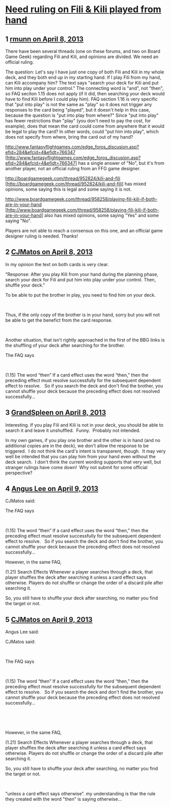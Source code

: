 # [Need ruling on Fili &amp; Kili played from hand](https://community.fantasyflightgames.com/topic/82036-need-ruling-on-fili-kili-played-from-hand/)

## 1 [rmunn on April 8, 2013](https://community.fantasyflightgames.com/topic/82036-need-ruling-on-fili-kili-played-from-hand/?do=findComment&comment=782734)

There have been several threads (one on these forums, and two on Board Game Geek) regarding Fili and Kili, and opinions are divided. We need an official ruling.

The question: Let's say I have just one copy of both Fili and Kili in my whole deck, and they both end up in my starting hand. If I play Fili from my hand, can Kili accompany him? The text says "search your deck for Kili and put him into play under your control." The connecting word is "and", not "then", so FAQ seciton 1.15 does not apply (if it did, then searching your deck would have to find Kili before I could play him). FAQ section 1.16 is very specific that "put into play" is not the same as "play" so it does not trigger any responses to the card being "played", but it doesn't help in this case, because the question is "put into play from where?" Since "put into play" has fewer restrictions than "play" (you don't need to pay the cost, for example), does that mean the card could come from anywhere that it would be legal to play the card? In other words, could "put him into play", which does not specify from where, bring the card out of my hand?

http://www.fantasyflightgames.com/edge_foros_discusion.asp?efid=284&efcid=4&efidt=766347 [http://www.fantasyflightgames.com/edge_foros_discusion.asp?efid=284&efcid=4&efidt=766347] has a single answer of "No", but it's from another player, not an official ruling from an FFG game designer.

http://boardgamegeek.com/thread/952824/kili-and-fili [http://boardgamegeek.com/thread/952824/kili-and-fili] has mixed opinions, some saying this is legal and some saying it is not.

http://www.boardgamegeek.com/thread/958258/playing-fili-kili-if-both-are-in-your-hand [http://www.boardgamegeek.com/thread/958258/playing-fili-kili-if-both-are-in-your-hand] also has mixed opinions, some saying "Yes" and some saying "No".

Players are not able to reach a consensus on this one, and an official game designer ruling is needed. Thanks!

## 2 [CJMatos on April 8, 2013](https://community.fantasyflightgames.com/topic/82036-need-ruling-on-fili-kili-played-from-hand/?do=findComment&comment=782751)

In my opinion the text on both cards is very clear.

"Response: After you play Kili from your hand during the planning phase, search your deck for Fili and put him into play under your control. Then, shuffle your deck."

To be able to put the brother in play, you need to find him on your deck.

 

Thus, if the only copy of the brother is in your hand, sorry but you will not be able to get the benefict from the card response.

 

Another situation, that isn't rightly approached in the first of the BBG links is the shuffling of your deck after searching for the brother.

The FAQ says

 

(1.15) The word “then”
If a card effect uses the word “then,” then the preceding
effect must resolve successfully for the subsequent
dependent effect to resolve.
 
So if you search the deck and don't find the brother, you cannot shuffle your deck because the preceding effect does not resolved successfully…

## 3 [GrandSpleen on April 8, 2013](https://community.fantasyflightgames.com/topic/82036-need-ruling-on-fili-kili-played-from-hand/?do=findComment&comment=782896)

Interesting. If you play Fili and Kili is not in your deck, you should be able to search it and leave it unshuffled.  Funny.  Probably not intended.

In my own games, if you play one brother and the other is in hand (and no additional copies are in the deck), we don't allow the response to be triggered.  I do not think the card's intent is transparent, though.  It may very well be intended that you can play him from your hand even without the deck search.  I don't think the current wording supports that very well, but stranger rulings have come down!  Why not submit for some official perspective?

## 4 [Angus Lee on April 9, 2013](https://community.fantasyflightgames.com/topic/82036-need-ruling-on-fili-kili-played-from-hand/?do=findComment&comment=783153)

CJMatos said:

The FAQ says

 

(1.15) The word “then”
If a card effect uses the word “then,” then the preceding
effect must resolve successfully for the subsequent
dependent effect to resolve.
 
So if you search the deck and don't find the brother, you cannot shuffle your deck because the preceding effect does not resolved successfully…



However, in the same FAQ,

(1.21) Search Effects
Whenever a player searches through a deck, that player
shuffles the deck after searching it unless a card effect
says otherwise. Players do not shuffle or change the
order of a discard pile after searching it.

So, you still have to shuffle your deck after searching, no matter you find the target or not.

## 5 [CJMatos on April 9, 2013](https://community.fantasyflightgames.com/topic/82036-need-ruling-on-fili-kili-played-from-hand/?do=findComment&comment=783170)

Angus Lee said:

CJMatos said:

 

The FAQ says

 

(1.15) The word “then”
If a card effect uses the word “then,” then the preceding
effect must resolve successfully for the subsequent
dependent effect to resolve.
 
So if you search the deck and don't find the brother, you cannot shuffle your deck because the preceding effect does not resolved successfully…

 

 

However, in the same FAQ,

(1.21) Search Effects
Whenever a player searches through a deck, that player
shuffles the deck after searching it unless a card effect
says otherwise. Players do not shuffle or change the
order of a discard pile after searching it.

So, you still have to shuffle your deck after searching, no matter you find the target or not.



 

"unless a card effect says otherwise". my understanding is thar the rule they created with the word "then" is saying otherwise…

